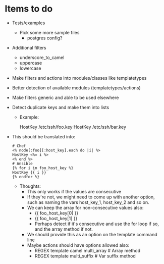 # Items to do

 * Tests/examples
   * Pick some more sample files
     * postgres config?
 * Additional filters
   * underscore_to_camel
   * uppercase
   * lowercase
 * Make filters and actions into modules/classes like templatetypes
 * Better detection of available modules (templatetypes/actions)
 * Make filters generic and able to be used elsewhere
 * Detect duplicate keys and make them into lists
   * Example:

        HostKey /etc/ssh/foo.key
        HostKey /etc/ssh/bar.key

  * This should be translated into:

        # Chef
        <% node[:foo][:host_key].each do |i| %>
        HostKey <%= i %>
        <% end %>
        # Ansible
        {% for i in foo_host_key %}
        HostKey {{ i }}
        {% endfor %}

    * Thoughts:
      * This only works if the values are consecutive
      * If they're not, we might need to come up with another option, such
        as naming the vars host_key_1, host_key_2 and so on.
      * We can keep the array for non-consecutive values also:
        * {{ foo_host_key[0] }}
        * {{ foo_host_key[1] }}
        * Perhaps detect if it's consecutive and use the for loop if so, and
          the array method if not.
      * We should provide this as an option on the template command line
      * Maybe actions should have options allowed also:
        * REGEX template camel multi_array # Array method
        * REGEX template multi_suffix # Var suffix method
